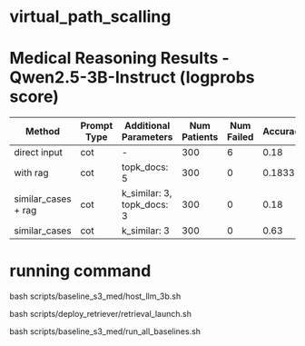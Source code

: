 # virtual_path_scalling

# Medical Reasoning Results - Qwen2.5-3B-Instruct (logprobs score)

| Method | Prompt Type | Additional Parameters | Num Patients | Num Failed | Accuracy | Precision | Recall | F1 | AUC | AUPRC |
|--------|-------------|----------------------|--------------|------------|----------|-----------|--------|----|----- |-------|
| direct input | cot | - | 300 | 6 | 0.18 | 0.0996 | 0.9310 | 0.18 | 0.5187 | 0.1001 |
| with rag | cot | topk_docs: 5 | 300 | 0 | 0.1833 | 0.1029 | 0.9655 | 0.1860 | 0.5340 | 0.1034 |
| similar_cases + rag | cot | k_similar: 3, topk_docs: 3 | 300 | 0 | 0.18 | 0.0967 | 0.8966 | 0.1745 | 0.5709 | 0.1135 |
| similar_cases | cot | k_similar: 3 | 300 | 0 | 0.63 | 0.1404 | 0.5517 | 0.2238 | 0.6288 | 0.1591 |

# running command
bash scripts/baseline_s3_med/host_llm_3b.sh

bash scripts/deploy_retriever/retrieval_launch.sh

bash scripts/baseline_s3_med/run_all_baselines.sh
